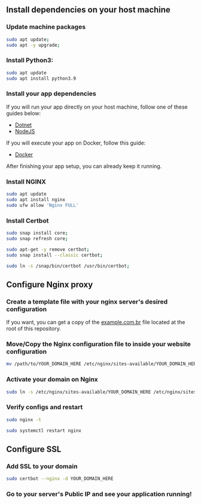 ## Install dependencies on your host machine

### Update machine packages

```bash
sudo apt update;
sudo apt -y upgrade;
```

### Install Python3:

```bash
sudo apt update
sudo apt install python3.9
```

### Install your app dependencies

If you will run your app directly on your host machine, follow one of these guides below:

- [Dotnet](./examples/dotnet/README.md)
- [NodeJS](./examples/nodejs/README.md)

If you will execute your app on Docker, follow this guide:

- [Docker](./RUNNING-APP-ON-DOCKER.md)

After finishing your app setup, you can already keep it running.

### Install NGINX

```bash
sudo apt update
sudo apt install nginx
sudo ufw allow 'Nginx FULL'
```

### Install Certbot

```bash
sudo snap install core; 
sudo snap refresh core;

sudo apt-get -y remove certbot;
sudo snap install --classic certbot;

sudo ln -s /snap/bin/certbot /usr/bin/certbot;
```

## Configure Nginx proxy

### Create a template file with your nginx server's desired configuration

If you want, you can get a copy of the [example.com.br](./example.com.br) file located at the root of this repository.

### Move/Copy the Nginx configuration file to inside your website configuration

```bash
mv /path/to/YOUR_DOMAIN_HERE /etc/nginx/sites-available/YOUR_DOMAIN_HERE
```

### Activate your domain on Nginx

```bash
sudo ln -s /etc/nginx/sites-available/YOUR_DOMAIN_HERE /etc/nginx/sites-enabled/YOUR_DOMAIN_HERE
```

### Verify configs and restart

```bash
sudo nginx -t

sudo systemctl restart nginx
```

## Configure SSL

### Add SSL to your domain

```bash
sudo certbot --nginx -d YOUR_DOMAIN_HERE
```

### Go to your server's Public IP and see your application running!

<!-- Free SSL -->
<!-- https://certbot.eff.org/instructions?ws=nginx&os=snap -->